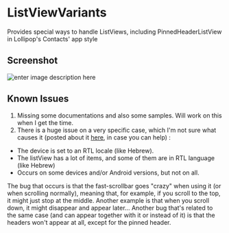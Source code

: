 ListViewVariants
================

Provides special ways to handle ListViews, including PinnedHeaderListView in Lollipop's Contacts' app style

Screenshot
----------
![enter image description here](https://raw.githubusercontent.com/AndroidDeveloperLB/ListViewVariants/master/device-2014-12-28-230610.png)

Known Issues
------------

 1. Missing some documentations and also some samples. Will work on this when I get the time.
 2. There is a huge issue on a very specific case, which I'm not sure what causes it (posted about it [here](http://stackoverflow.com/q/27676367/878126), in case you can help) :
   - The device is set to an RTL locale (like Hebrew).
  - The listView has a lot of items, and some of them are in RTL language (like Hebrew)
  - Occurs on some devices and/or Android versions, but not on all. 
  
  The bug that occurs is that the fast-scrollbar goes "crazy" when using it (or when scrolling normally), meaning that, for example, if you scroll to the top, it might just stop at the middle. Another example is that when you scroll down, it might disappear and appear later...
  Another bug that's related to the same case (and can appear together with it or instead of it) is that the headers won't appear at all, except for the pinned header.
